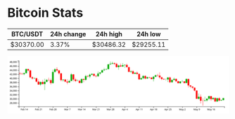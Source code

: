 # Bitcoin Stats

BTC/USDT|24h change|24h high|24h low|
|---|---|---|---|
|$30370.00|3.37%|$30486.32|$29255.11|

<img src="./chart.svg">
